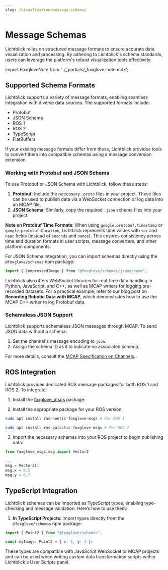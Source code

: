 ```yaml
---
slug: /visualization/message-schemas
---
```


# Message Schemas

Lichtblick relies on structured message formats to ensure accurate data visualization and processing. By adhering to Lichtblick's schema standards, users can leverage the platform's robust visualization tools effectively.

import FoxgloveNote from '../\_partials/\_foxglove-note.mdx';

<FoxgloveNote />

## Supported Schema Formats

Lichtblick supports a variety of message formats, enabling seamless integration with diverse data sources. The supported formats include:

- Protobuf
- JSON Schema
- ROS 1
- ROS 2
- TypeScript
- FlatBuffers

If your existing message formats differ from these, Lichtblick provides tools to convert them into compatible schemas using a message conversion extension.

### Working with Protobuf and JSON Schema

To use Protobuf or JSON Schema with Lichtblick, follow these steps:

1. **Protobuf**: Include the necessary `.proto` files in your project. These files can be used to publish data via a WebSocket connection or log data into an MCAP file.
2. **JSON Schema**: Similarly, copy the required `.json` schema files into your project.

**Note on Protobuf Time Formats**: When using `google.protobuf.Timestamp` or `google.protobuf.Duration`, Lichtblick represents time values with `sec` and `nsec` fields (instead of `seconds` and `nanos`). This ensures consistency across time and duration formats in user scripts, message converters, and other platform components.

For JSON Schema integration, you can import schemas directly using the `@foxglove/schemas` npm package:

```typescript
import { CompressedImage } from "@foxglove/schemas/jsonschema";
```

Lichtblick also offers WebSocket libraries for real-time data handling in Python, JavaScript, and C++, as well as MCAP writers for logging pre-recorded datasets. For a practical example, refer to our blog post on **Recording Robotic Data with MCAP**, which demonstrates how to use the MCAP C++ writer to log Protobuf data.

### Schemaless JSON Support

Lichtblick supports schemaless JSON messages through MCAP. To send JSON data without a schema:

1. Set the channel's message encoding to `json`.
2. Assign the schema ID as `0` to indicate no associated schema.

For more details, consult the [MCAP Specification on Channels](https://mcap.dev/spec#channel-op0x04).

## ROS Integration

Lichtblick provides dedicated ROS message packages for both ROS 1 and ROS 2. To integrate:

1. Install the [foxglove_msgs](https://index.ros.org/r/foxglove_msgs/) package:

2. Install the appropriate package for your ROS version:

```sh
sudo apt install ros-noetic-foxglove-msgs # For ROS 1
```

```sh
sudo apt install ros-galactic-foxglove-msgs # For ROS 2
```

3. Import the necessary schemas into your ROS project to begin publishing data:

```python
from foxglove_msgs.msg import Vector2

...
msg = Vector2()
msg.x = 0.5
msg.y = 0.7
```

## TypeScript Integration

Lichtblick schemas can be imported as TypeScript types, enabling type-checking and message validation. Here’s how to use them:

1. **In TypeScript Projects**: Import types directly from the `@foxglove/schemas` npm package:

```typescript
import { Point2 } from "@foxglove/schemas";

const myImage: Point2 = { x: 1, y: 2 };
```

These types are compatible with JavaScript WebSocket or MCAP projects and can be used when writing custom data transformation scripts within Lichtblick's User Scripts panel.
